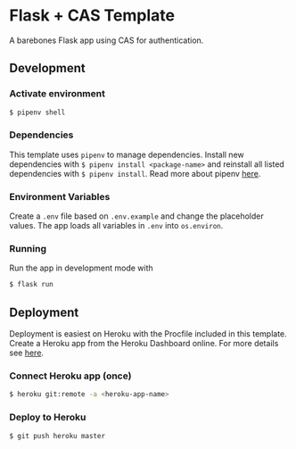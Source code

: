 # Flask + CAS Template

A barebones Flask app using CAS for authentication.

## Development

### Activate environment
```bash
$ pipenv shell
```

### Dependencies
This template uses `pipenv` to manage dependencies. Install new dependencies with `$ pipenv install <package-name>` and reinstall all listed dependencies with `$ pipenv install`. Read more about pipenv [here](https://github.com/pypa/pipenv).

### Environment Variables
Create a `.env` file based on `.env.example` and change the placeholder values. The app loads all variables in `.env` into `os.environ`.

### Running
Run the app in development mode with
```bash
$ flask run
```

## Deployment
Deployment is easiest on Heroku with the Procfile included in this template. Create a Heroku app from the Heroku Dashboard online. For more details see [here](https://devcenter.heroku.com/articles/git).

### Connect Heroku app (once)
```bash
$ heroku git:remote -a <heroku-app-name>
```

### Deploy to Heroku
```bash
$ git push heroku master
```